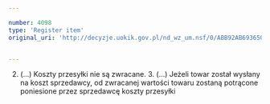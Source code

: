 ```yaml
---

number: 4098
type: 'Register item'
original_uri: 'http://decyzje.uokik.gov.pl/nd_wz_um.nsf/0/ABB92AB693650823C1257AD1002C9B95?OpenDocument'


---
```


2. (...) Koszty przesyłki nie są zwracane. 3. (...) Jeżeli towar został wysłany na koszt sprzedawcy, od zwracanej wartości towaru zostaną potrącone poniesione przez sprzedawcę koszty przesyłki
